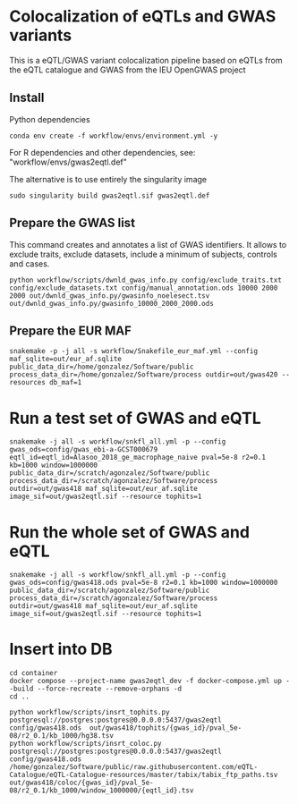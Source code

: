 # Colocalization of eQTLs and GWAS variants

This is a eQTL/GWAS variant colocalization pipeline based on eQTLs from the eQTL catalogue and GWAS from the IEU OpenGWAS project

## Install

Python dependencies

~~~
conda env create -f workflow/envs/environment.yml -y
~~~

For R dependencies and other dependencies, see: "workflow/envs/gwas2eqtl.def"

The alternative is to use entirely the singularity image

~~~
sudo singularity build gwas2eqtl.sif gwas2eqtl.def
~~~

## Prepare the GWAS list

This command creates and annotates a list of GWAS identifiers.
It allows to exclude traits, exclude datasets, include a minimum of subjects, controls and cases.

~~~
python workflow/scripts/dwnld_gwas_info.py config/exclude_traits.txt config/exclude_datasets.txt config/manual_annotation.ods 10000 2000 2000 out/dwnld_gwas_info.py/gwasinfo_noelesect.tsv out/dwnld_gwas_info.py/gwasinfo_10000_2000_2000.ods
~~~

## Prepare the EUR MAF

~~~
snakemake -p -j all -s workflow/Snakefile_eur_maf.yml --config  maf_sqlite=out/eur_af.sqlite public_data_dir=/home/gonzalez/Software/public process_data_dir=/home/gonzalez/Software/process outdir=out/gwas420 --resources db_maf=1
~~~

# Run a test set of GWAS and eQTL

~~~
snakemake -j all -s workflow/snkfl_all.yml -p --config  gwas_ods=config/gwas_ebi-a-GCST000679 eqtl_id=eqtl_id=Alasoo_2018_ge_macrophage_naive pval=5e-8 r2=0.1 kb=1000 window=1000000 public_data_dir=/scratch/agonzalez/Software/public process_data_dir=/scratch/agonzalez/Software/process outdir=out/gwas418 maf_sqlite=out/eur_af.sqlite image_sif=out/gwas2eqtl.sif --resource tophits=1
~~~


# Run the whole set of GWAS and eQTL

~~~
snakemake -j all -s workflow/snkfl_all.yml -p --config  gwas_ods=config/gwas418.ods pval=5e-8 r2=0.1 kb=1000 window=1000000 public_data_dir=/scratch/agonzalez/Software/public process_data_dir=/scratch/agonzalez/Software/process outdir=out/gwas418 maf_sqlite=out/eur_af.sqlite image_sif=out/gwas2eqtl.sif --resource tophits=1
~~~

# Insert into DB

~~~
cd container
docker compose --project-name gwas2eqtl_dev -f docker-compose.yml up --build --force-recreate --remove-orphans -d
cd ..
~~~

~~~
python workflow/scripts/insrt_tophits.py postgresql://postgres:postgres@0.0.0.0:5437/gwas2eqtl config/gwas418.ods  out/gwas418/tophits/{gwas_id}/pval_5e-08/r2_0.1/kb_1000/hg38.tsv
python workflow/scripts/insrt_coloc.py postgresql://postgres:postgres@0.0.0.0:5437/gwas2eqtl config/gwas418.ods /home/gonzalez/Software/public/raw.githubusercontent.com/eQTL-Catalogue/eQTL-Catalogue-resources/master/tabix/tabix_ftp_paths.tsv out/gwas418/coloc/{gwas_id}/pval_5e-08/r2_0.1/kb_1000/window_1000000/{eqtl_id}.tsv
~~~
